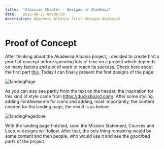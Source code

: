 ```yaml
---
title:  "Albanian Chapter - Designs of Akademia"
date:   2015-09-27 04:00:00
description: Akademia Albania first designs deployed
---
```


# Proof of Concept
After thinking about the Akademia Albania project, I decided to create first a proof of concept before spending lots of time on a project which depends on many factors and alot of work to reach its success. Check here about the first part [this][akd-web]. Today I can finally present the first designs of the page:

![landingPage](http://teodorrupi.com/blog/assets/images/akademia-work-in-progress.png "Initial concept")


As you can also see partly from the text on the header, the inspiration for this kind of style came from https://ducksboard.com/.
After some styling, adding FontAwesome for icons and adding, most importantly, the content needed for the landing page, the result is as below:


![landingPagedone](http://teodorrupi.com/blog/assets/images/akademia-finalized.png "Final landing page")

With the landing page finished, soon the Mission Statement, Courses and Lecture designs will follow. After that, the only thing remaining would be some content and then people, who would use it and see the good/bad parts of the project.


[akd-web]:http://teodorrupi.com/blog/2015/alb-ch-proof-of-concept